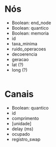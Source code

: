 # Nós

- Boolean: end_node
- Boolean: quantico
- Boolean: memoria
- id
- taxa_minima
- ruido_operacoes
- decoerencia
- geracao
- lat (?)
- long (?)

```py

```

# Canais

- Boolean: quantico
- id
- comprimento
- [unidade]
- delay (ms)
- ocupado
- registro_swap
